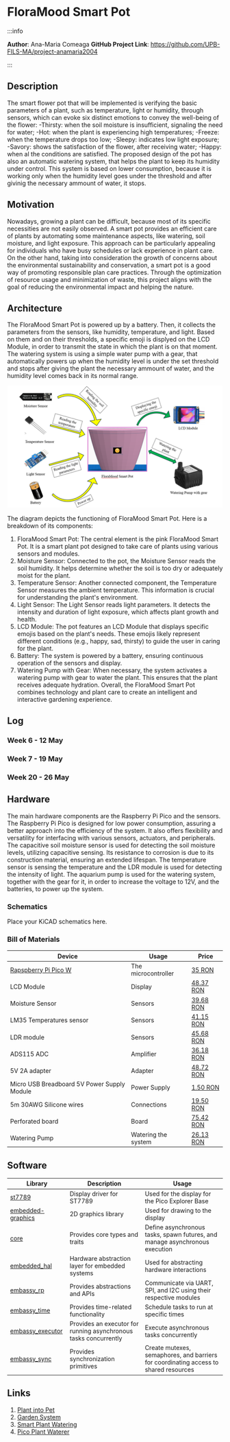 # FloraMood Smart Pot

:::info 

**Author**: Ana-Maria Comeaga
**GitHub Project Link**: https://github.com/UPB-FILS-MA/project-anamaria2004

:::

## Description

The smart flower pot that will be implemented is verifying the basic parameters of a plant, such as temperature, light or humidity, through sensors, which can evoke six distinct emotions to convey the well-being of the flower:
    -Thirsty: when the soil moisture is insufficient, signaling the need for water;
    -Hot: when the plant is experiencing high temperatures;
    -Freeze: when the temperature drops too low;
    -Sleepy: indicates low light exposure;
    -Savory: shows the satisfaction of the flower, after receiving water;
    -Happy: when al the conditions are satisfied.
The proposed design of the pot has also an automatic watering system, that helps the plant to keep its humidity under control. This system is based on lower consumption, because it is working only when the humidity level goes under the threshold and after givinig the necessary ammount of water, it stops.

## Motivation

Nowadays, growing a plant can be difficult, because most of its specific necessities are not easily observed. A smart pot provides an efficient care of plants by automating some maintenance aspects, like watering, soil moisture, and light exposure. This approach can be particularly appealing for individuals who have busy schedules or lack experience in plant care.
On the other hand, taking into consideration the growth of concerns about the environmental sustainability and conservation, a smart pot is a good way of promoting responsible plan care practices. Through the optimization of resource usage and minimization of waste, this project aligns with the goal of reducing the environmental impact and helping the nature.

## Architecture 

The FloraMood Smart Pot is powered up by a battery. Then, it collects the parameters from the sensors, like humidity, temperature, and light. Based on them and on their thresholds, a specific emoji is displyed on the LCD Module, in order to transmit the state in which the plant is on that moment. The watering system is using a simple water pump with a gear, that automatically powers up when the humidity level is under the set threshold and stops after giving the plant the necessary ammount of water, and the humidity level comes back in its normal range.

![Architecture photo](./Architecture.png)

The diagram depicts the functioning of FloraMood Smart Pot. Here is a breakdown of its components:

1) FloraMood Smart Pot: The central element is the pink FloraMood Smart Pot. It is a smart plant pot designed to take care of plants using various sensors and modules.
2) Moisture Sensor: Connected to the pot, the Moisture Sensor reads the soil humidity. It helps determine whether the soil is too dry or adequately moist for the plant.
3) Temperature Sensor: Another connected component, the Temperature Sensor measures the ambient temperature. This information is crucial for understanding the plant's environment.
4) Light Sensor: The Light Sensor reads light parameters. It detects the intensity and duration of light exposure, which affects plant growth and health.
5) LCD Module: The pot features an LCD Module that displays specific emojis based on the plant's needs. These emojis likely represent different conditions (e.g., happy, sad, thirsty) to guide the user in caring for the plant.
6) Battery: The system is powered by a battery, ensuring continuous operation of the sensors and display.
7) Watering Pump with Gear: When necessary, the system activates a watering pump with gear to water the plant. This ensures that the plant receives adequate hydration.
Overall, the FloraMood Smart Pot combines technology and plant care to create an intelligent and interactive gardening experience.

<!-- ![3D Schematic](./obj.mtl)
![3D Schematic in TinkerCad](./tinker.obj) -->

## Log

<!-- write every week your progress here -->

### Week 6 - 12 May

### Week 7 - 19 May

### Week 20 - 26 May

## Hardware

The main hardware components are the Raspberry Pi Pico and the sensors. The Raspberry Pi Pico is designed for low power consumption, assuring a better approach into the efficiency of the system. It also offers flexibility and versatility for interfacing with various sensors, actuators, and peripherals. The capacitive soil moisture sensor is used for detecting the soil moisture levels, utilizing capacitive sensing. Its resistance to corrosion is due to its construction material, ensuring an extended lifespan. The temperature sensor is sensing the temperature and the LDR module is used for detecting the intensity of light. 
The aquarium pump is used for the watering system, together with the gear for it, in order to increase the voltage to 12V, and the batteries, to power up the system. 

### Schematics

Place your KiCAD schematics here.

### Bill of Materials

<!-- Fill out this table with all the hardware components that you might need.

The format is 
```
| [Device](link://to/device) | This is used ... | [price](link://to/store) |

```

-->

| Device | Usage | Price |
|--------|--------|-------|
| [Rapspberry Pi Pico W](https://www.raspberrypi.com/documentation/microcontrollers/raspberry-pi-pico.html) | The microcontroller | [35 RON](https://www.optimusdigital.ro/en/raspberry-pi-boards/12394-raspberry-pi-pico-w.html) |
| LCD Module | Display | [48.37 RON](https://www.emag.ro/ecran-lcd-waveshare-ips-1-3-240x240-albastru-1-3inchlcdmodulewaveshare15867/pd/D7RQPRMBM/?cmpid=93116&utm_source=google&utm_medium=cpc&utm_campaign=(RO:eMAG!)_3P_NO_SALES_%3e_Jucarii_hobby&utm_content=111476631565&gad_source=1&gclid=Cj0KCQjwn7mwBhCiARIsAGoxjaLPD47M7AdaIlEiCpBWKimTd5FUsanyEx8hUfow0ChDiVzU7DTjZesaAvtNEALw_wcB) |
| Moisture Sensor | Sensors | [39.68 RON](https://www.amazon.com/Gikfun-Capacitive-Corrosion-Resistant-Detection/dp/B07H3P1NRM) |
| LM35 Temperatures sensor | Sensors | [41.15 RON](https://www.amazon.com/Bridgold-Analogue-Precision-Centigrade-Temperature/dp/B07Y7FCZYB/ref=sr_1_2?crid=2TMQ4HJ1IT2Q&dib=eyJ2IjoiMSJ9.MNnMtd5SYr7z5jccMj60bAXoMYJ4sfZ6OYq_F0LszMofSemqev-w2xZMKYA0e6N0KadAHd8U8VDtITGRjD_le3dwycfczX_ynIJhOrm2oEFVzHr-KOG21LrluA2TZNU3be3rZPwAIYr4e2dTzpNR4NV7cLMC2Rbq4xsYGLae-sl5K1x8S-a3LnTtxz2Zw-4H6KxbzHg0-486MO9XSCV1NSly5CMxJH8dkgsGkzsnFoI.vGSiYy6wGiT3pKwLKKIbcDWqyvhqpsO9d9E5ymXKggY&dib_tag=se&keywords=Temperature+Sensor+LM35&qid=1712242605&sprefix=temperature+sensor+lm35%2Caps%2C169&sr=8-2) |
| LDR module | Sensors | [45.68 RON](https://www.amazon.com/DIYables-Sensor-Arduino-ESP8266-Raspberry/dp/B0CF5443Q2/ref=sr_1_3?crid=2W3K10NO0PE8V&dib=eyJ2IjoiMSJ9.MKkJMf3w8Amn_KZWbPiJmJHy5bgDdmdACneXpivQfSuJplZyBdJnAtYON9NUSEZGQumLeomjTgr0bc-qLrWYtTcgRHSYWgkVXA9rASzOV2VTNtzxMi2KcJWAr38j9rJCnh3UPnbVKveJJA1YX5ggwX5eaSHm5DCYuUQZ6ab11a-qtY7IeUltMJCVkfWVp2TuSHqoRVzvEB80CneqGPP93h3RsDtr1F0h1JAfxMKGb2o.k5zyHMysZrcbvempCk3dBsFgz4BQ-F-dVXaQrS-gFHs&dib_tag=se&keywords=LDR%2BLight%2BSensor%2BModule&qid=1712242764&sprefix=ldr%2Blight%2Bsensor%2Bmodule%2Caps%2C174&sr=8-3&th=1) |
| ADS115 ADC | Amplifier | [36.18 RON](https://www.sigmanortec.ro/modul-convertor-analogic-la-digital-adc-ads1115-16-biti?gad_source=1&gclid=Cj0KCQjwn7mwBhCiARIsAGoxjaJT37ruAGUgfiMOCpUW5X7Br_bSpmRLQyh1XFdPNQiv-0FqZjr_WeAaAtfeEALw_wcB) |
| 5V 2A adapter | Adapter | [48.72 RON](https://www.emag.ro/incarcator-pentru-nivela-laser-hilda-universal-tensiune-5v-curent-2a-5-5-x-2-5-mm-adaptor-alimentare-220v-6349/pd/DCJBSQMBM/?cmpid=101141&utm_source=google&utm_medium=cpc&utm_campaign=(RO:Whoop!)_3P-Y_%3e_Scule_electrice_and_Unelte&utm_content=82270122928&gad_source=1&gclid=Cj0KCQjwn7mwBhCiARIsAGoxjaL-zw6m7r1ImGxgFPLZ4aIl7b94yy3DjX_SSPFWABREixY9KfLn5SkaAqZXEALw_wcB) |
| Micro USB Breadboard 5V Power Supply Module | Power Supply | [1.50 RON](https://cleste.ro/modul-alimentare-5v-micro-usb.html?utm_medium=GoogleAds&utm_campaign=&utm_source=&gad_source=1&gclid=Cj0KCQjwn7mwBhCiARIsAGoxjaI92As6Cx0y3WUm-b6heH19tuHWJqejoDrJV4l1LMAQLVLf7T4gvMsaAvLPEALw_wcB ) |
| 5m 30AWG Silicone wires | Connections | [19.50 RON](https://www.emag.ro/cablu-siliconic-ultraflexibil-14awg-bifilar-paralel-rosu-negru-cp14awg/pd/D1F6NPYBM/?cmpid=101180&utm_source=google&utm_medium=cpc&utm_campaign=(RO:eMAG!)_3P_NO_SALES_%3e_Iluminat_and_electrice&utm_content=76376892625&gad_source=1&gclid=Cj0KCQjwn7mwBhCiARIsAGoxjaLcDtf57lmj_iKgRz8embK0GAJY_Yc9ChU55L_7D7wNrAMA6JexHKgaAmeeEALw_wcB) |
| Perforated board | Board | [75.42 RON](https://www.amazon.com/Double-Sided-Universal-Packs-12x18/dp/B08WJBX98F/ref=sr_1_2?crid=1389XD9ISH6EM&dib=eyJ2IjoiMSJ9.WsT-bgUR7rApIplnTIF8yABGZYgww0JAoqa8-54l1TNR355lFtbswumX6EjLYdIOuB_SDprsUzDVMyCV5Sf3ndWkgS4XmhOP8HSoGdqktLGlJqg9Kh14NEdeJAT_JswO9_-zVhuHUjgOttFwD51niWmp1Ki8zQtB2HBQBP7-cPFg__v6N7uQ8rY8OwfxeY_ksj0Y3gb3BFI9VtQ0sBsLcDSK-MZGQrwlJe_i-XfpMM4.4ACAhff_DsTRrHhx7lc8inTj4yOSTxPrQVeq5I2V4hs&dib_tag=se&keywords=12%2Bx%2B18%2Bcm%2BUniversal%2BPCB%2BPrototype%2BBoard%2BDouble-Side&qid=1712244151&sprefix=12%2Bx%2B18%2Bcm%2Buniversal%2Bpcb%2Bprototype%2Bboard%2Bdouble-side%2Caps%2C329&sr=8-2&th=1) |
| Watering Pump | Watering the system | [26.13 RON](https://www.emag.ro/pompa-de-apa-kruger-meier-sturmkraft-220jk-x1-220l-h-3-8-x-3-7-x-2-8-cm-negru-5903900042987/pd/DTFJ05MBM/?X-Search-Id=7b217b870d8e7e7ff1d5&X-Product-Id=113031364&X-Search-Page=1&X-Search-Position=32&X-Section=search&X-MB=0&X-Search-Action=view) |


## Software

| Library | Description | Usage |
|---------|-------------|-------|
| [st7789](https://github.com/almindor/st7789) | Display driver for ST7789 | Used for the display for the Pico Explorer Base |
| [embedded-graphics](https://github.com/embedded-graphics/embedded-graphics) | 2D graphics library | Used for drawing to the display |
| [core](https://github.com/embassy-rs/embassy) | Provides core types and traits  |  Define asynchronous tasks, spawn futures, and manage asynchronous execution  |
| [embedded_hal](https://github.com/embassy-rs/embassy) | Hardware abstraction layer for embedded systems | Used for abstracting hardware interactions |
| [embassy_rp](https://github.com/embassy-rs/embassy) | Provides abstractions and APIs|  Communicate via UART, SPI, and I2C using their respective modules |
| [embassy_time](https://github.com/embassy-rs/embassy) | Provides time-related functionality | Schedule tasks to run at specific times |
| [embassy_executor](https://github.com/embassy-rs/embassy) | Provides an executor for running asynchronous tasks concurrently | Execute asynchronous tasks concurrently  |
| [embassy_sync](https://github.com/embassy-rs/embassy) |Provides synchronization primitives | Create mutexes, semaphores, and barriers for coordinating access to shared resources |

## Links

<!-- Add a few links that inspired you and that you think you will use for your project -->

1. [Plant into Pet](https://www.instructables.com/Fyt%C3%B3-Turn-Your-Plant-Into-Pet/)
2. [Garden System](https://ocw.cs.pub.ro/courses/pm/prj2022/cristip/indoorgardensystem)
3. [Smart Plant Watering](https://www.youtube.com/watch?v=_NTW0npN4N0)
4. [Pico Plant Waterer](https://www.raspberrypi.com/news/pico-plant-waterer/)
